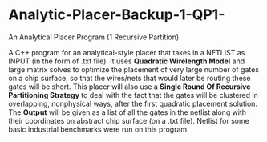 # Analytic-Placer-Backup-1-QP1-
An Analytical Placer Program (1 Recursive Partition)


A C++ program for an analytical-­style placer that takes in a NETLIST as INPUT (in the form of .txt file). 
It uses **Quadratic Wirelength Model** and large matrix solves to optimize the placement of very large number of gates on a chip surface, so that the wires/nets that would later be routing these gates will be short. 
This placer will also use a **Single Round Of Recursive Partitioning Strategy** to deal with the fact that the gates will be clustered in overlapping, nonphysical ways, after the first quadratic placement solution. 
The **Output** will be given as a list of all the gates in the netlist along with their coordinates on abstract chip surface (on a .txt file). 
Netlist for some basic industrial benchmarks were run on this program.
